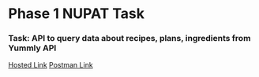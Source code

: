 # Phase 1 NUPAT Task
### Task: API to query data about recipes, plans, ingredients from Yummly API
[Hosted Link](https://google.com/)
[Postman Link](https://google.com)